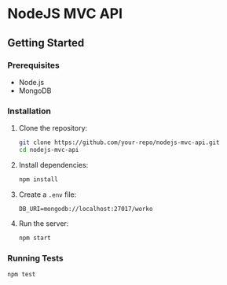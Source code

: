 # NodeJS MVC API

## Getting Started

### Prerequisites
- Node.js
- MongoDB

### Installation
1. Clone the repository:
    ```bash
    git clone https://github.com/your-repo/nodejs-mvc-api.git
    cd nodejs-mvc-api
    ```

2. Install dependencies:
    ```bash
    npm install
    ```

3. Create a `.env` file:
    ```plaintext
    DB_URI=mongodb://localhost:27017/worko
    ```

4. Run the server:
    ```bash
    npm start
    ```

### Running Tests
```bash
npm test
